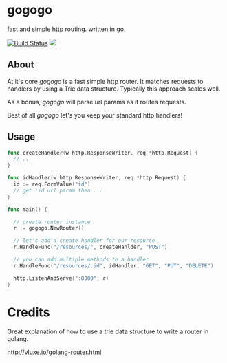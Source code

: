 # gogogo

fast and simple http routing. written in go.

[![Build Status](https://travis-ci.org/smaxwellstewart/gogogo.svg?branch=master)](https://travis-ci.org/smaxwellstewart/gogogo)
[![](https://godoc.org/github.com/smaxwellstewart/gogogo?status.svg)](http://godoc.org/github.com/smaxwellstewart/gogogo)


## About


At it's core *gogogo* is a fast simple http router.
It matches requests to handlers by using a Trie data structure.
Typically this approach scales well.

As a bonus, *gogogo* will parse url params as it routes requests.

Best of all *gogogo* let's you keep your standard http handlers! 

## Usage

```go
func createHandler(w http.ResponseWriter, req *http.Request) {
  // ...
}

func idHandler(w http.ResponseWriter, req *http.Request) {
  id := req.FormValue("id")
  // get :id url param then ...
}

func main() {

  // create router instance
  r := gogogo.NewRouter()

  // let's add a create handler for our resource
  r.HandleFunc("/resources/", createHanlder, "POST")

  // you can add multiple methods to a handler
  r.HandleFunc("/resources/:id", idHandler, "GET", "PUT", "DELETE")

  http.ListenAndServe(":8000", r)
}

```

# Credits

Great explanation of how to use a trie data structure to write a router in golang.

http://vluxe.io/golang-router.html
